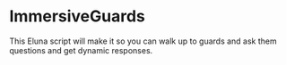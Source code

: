 # ImmersiveGuards
This Eluna script will make it so you can walk up to guards and ask them questions and get dynamic responses.
